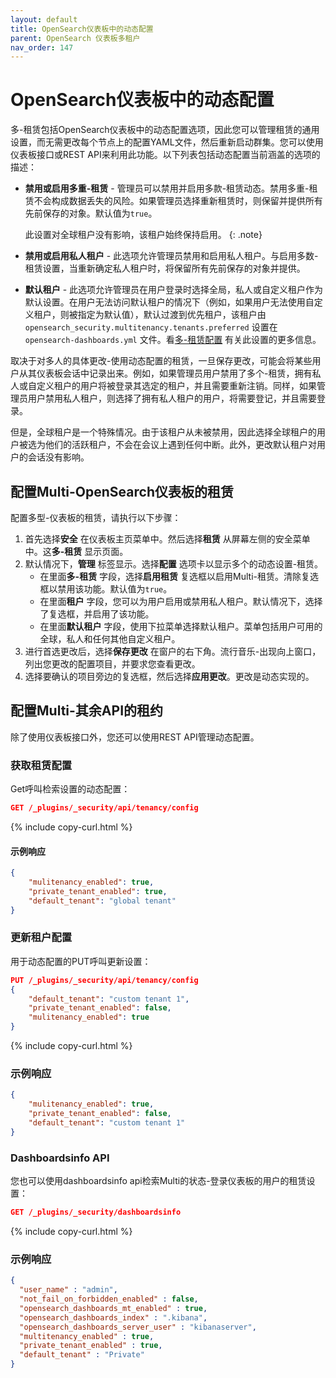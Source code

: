 ```yaml
---
layout: default
title: OpenSearch仪表板中的动态配置
parent: OpenSearch 仪表板多租户
nav_order: 147
---
```



# OpenSearch仪表板中的动态配置

多-租赁包括OpenSearch仪表板中的动态配置选项，因此您可以管理租赁的通用设置，而无需更改每个节点上的配置YAML文件，然后重新启动群集。您可以使用仪表板接口或REST API来利用此功能。以下列表包括动态配置当前涵盖的选项的描述：

- **禁用或启用多重-租赁** - 管理员可以禁用并启用多款-租赁动态。禁用多重-租赁不会构成数据丢失的风险。如果管理员选择重新租赁时，则保留并提供所有先前保存的对象。默认值为`true`。
  
  此设置对全球租户没有影响，该租户始终保持启用。
  {: .note}

- **禁用或启用私人租户** - 此选项允许管理员禁用和启用私人租户。与启用多数-租赁设置，当重新确定私人租户时，将保留所有先前保存的对象并提供。
- **默认租户** - 此选项允许管理员在用户登录时选择全局，私人或自定义租户作为默认设置。在用户无法访问默认租户的情况下（例如，如果用户无法使用自定义租户，则被指定为默认值），默认过渡到优先租户，该租户由`opensearch_security.multitenancy.tenants.preferred` 设置在`opensearch-dashboards.yml` 文件。看[多-租赁配置]({{site.url}}{{site.baseurl}}/security/multi-tenancy/multi-tenancy-config/) 有关此设置的更多信息。

取决于对多人的具体更改-使用动态配置的租赁，一旦保存更改，可能会将某些用户从其仪表板会话中记录出来。例如，如果管理员用户禁用了多个-租赁，拥有私人或自定义租户的用户将被登录其选定的租户，并且需要重新注销。同样，如果管理员用户禁用私人租户，则选择了拥有私人租户的用户，将需要登记，并且需要登录。

但是，全球租户是一个特殊情况。由于该租户从未被禁用，因此选择全球租户的用户被选为他们的活跃租户，不会在会议上遇到任何中断。此外，更改默认租户对用户的会话没有影响。


## 配置Multi-OpenSearch仪表板的租赁

配置多型-仪表板的租赁，请执行以下步骤：

1. 首先选择**安全** 在仪表板主页菜单中。然后选择**租赁** 从屏幕左侧的安全菜单中。这**多-租赁** 显示页面。
1. 默认情况下，**管理** 标签显示。选择**配置** 选项卡以显示多个的动态设置-租赁。
   * 在里面**多-租赁** 字段，选择**启用租赁** 复选框以启用Multi-租赁。清除复选框以禁用该功能。默认值为`true`。
   * 在里面**租户** 字段，您可以为用户启用或禁用私人租户。默认情况下，选择了复选框，并启用了该功能。
   * 在里面**默认租户** 字段，使用下拉菜单选择默认租户。菜单包括用户可用的全球，私人和任何其他自定义租户。
1. 进行首选更改后，选择**保存更改** 在窗户的右下角。流行音乐-出现向上窗口，列出您更改的配置项目，并要求您查看更改。
1. 选择要确认的项目旁边的复选框，然后选择**应用更改**。更改是动态实现的。


## 配置Multi-其余API的租约

除了使用仪表板接口外，您还可以使用REST API管理动态配置。

### 获取租赁配置

Get呼叫检索设置的动态配置：

```json
GET /_plugins/_security/api/tenancy/config
```
{% include copy-curl.html %}

#### 示例响应

```json
{
    "mulitenancy_enabled": true,
    "private_tenant_enabled": true,
    "default_tenant": "global tenant"
}
```

### 更新租户配置

用于动态配置的PUT呼叫更新设置：

```json
PUT /_plugins/_security/api/tenancy/config
{
    "default_tenant": "custom tenant 1",
    "private_tenant_enabled": false,
    "mulitenancy_enabled": true
}
```
{% include copy-curl.html %}

### 示例响应

```json
{
    "mulitenancy_enabled": true,
    "private_tenant_enabled": false,
    "default_tenant": "custom tenant 1"
}
```

### Dashboardsinfo API

您也可以使用dashboardsinfo api检索Multi的状态-登录仪表板的用户的租赁设置：

```json
GET /_plugins/_security/dashboardsinfo
```
{% include copy-curl.html %}

### 示例响应

```json
{
  "user_name" : "admin",
  "not_fail_on_forbidden_enabled" : false,
  "opensearch_dashboards_mt_enabled" : true,
  "opensearch_dashboards_index" : ".kibana",
  "opensearch_dashboards_server_user" : "kibanaserver",
  "multitenancy_enabled" : true,
  "private_tenant_enabled" : true,
  "default_tenant" : "Private"
}
```


